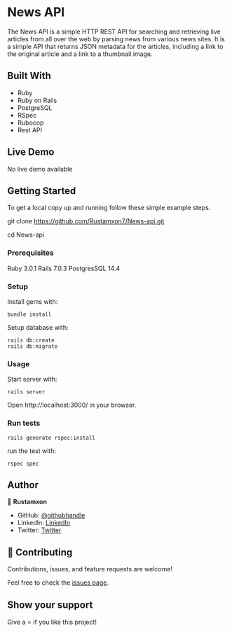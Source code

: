 # News API

The News API is a simple HTTP REST API for searching and retrieving live articles from all over the web by parsing news from various news sites. It is a simple API that returns JSON metadata for the articles, including a link to the original article and a link to a thumbnail image.

## Built With

- Ruby
- Ruby on Rails
- PostgreSQL
- RSpec
- Rubocop
- Rest API

## Live Demo

No live demo available

## Getting Started

To get a local copy up and running follow these simple example steps.

git clone https://github.com/Rustamxon7/News-api.git

cd News-api

### Prerequisites

Ruby 3.0.1
Rails 7.0.3
PostgresSQL 14.4

### Setup

Install gems with:

```
bundle install
```

Setup database with:

```
rails db:create
rails db:migrate
```

### Usage

Start server with:

```
rails server
```

Open http://localhost:3000/ in your browser.

### Run tests

```
rails generate rspec:install
```

run the test with:

```
rspec spec
```

## Author

👤 **Rustamxon**

- GitHub: [@githubhandle](https://github.com/Rustamxon7)
- LinkedIn: [LinkedIn](https://www.linkedin.com/in/rustamjon-tolipov-6a831020b)
- Twitter: [Twitter](https://twitter.com/Rustamjon7777)

## 🤝 Contributing

Contributions, issues, and feature requests are welcome!

Feel free to check the [issues page](https://github.com/Rustamxon7/News-api/issues).

## Show your support

Give a ⭐️ if you like this project!
